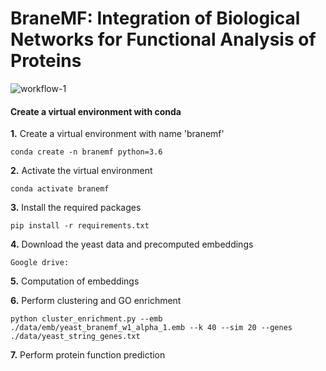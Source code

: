 # BraneMF: Integration of Biological Networks for Functional Analysis of Proteins
![workflow-1](https://user-images.githubusercontent.com/47250394/144040612-bda99618-1a26-4f69-b44c-bb0b167d1f8f.png)

#### Create a virtual environment with conda

**1.** Create a virtual environment with name 'branemf'
```
conda create -n branemf python=3.6
```

**2.** Activate the virtual environment
```
conda activate branemf
```

**3.** Install the required packages
```
pip install -r requirements.txt
```

**4.** Download the yeast data and precomputed embeddings

```
Google drive: 
```
**5.** Computation of embeddings

**6.** Perform clustering and GO enrichment

```
python cluster_enrichment.py --emb ./data/emb/yeast_branemf_w1_alpha_1.emb --k 40 --sim 20 --genes ./data/yeast_string_genes.txt
```

**7.** Perform protein function prediction
